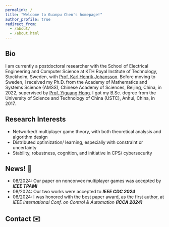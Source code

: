 ```yaml
---
permalink: /
title: "Welcome to Guanpu Chen's homepage!"
author_profile: true
redirect_from: 
  - /about/
  - /about.html
---
```


Bio
------
I am currently a postdoctoral researcher with the School of Electrical Engineering and Computer Science at KTH Royal Institute of Technology, Stockholm, Sweden, with [Prof. Karl Henrik Johansson](https://people.kth.se/~kallej/). Before moving to Sweden, I received my Ph.D. from the Academy of Mathematics and Systems Science (AMSS), Chinese Academy of Sciences, Beijing, China, in 2022, supervised by [Prof. Yiguang Hong](https://scholar.google.com/citations?user=QUTN3IwAAAAJ). I got my B.Sc. degree from the University of Science and Technology of China (USTC), Anhui, China, in 2017. 

Research Interests
------
- Networked/ multiplayer game theory, with both theoretical analysis and algorithm design
- Distributed optimization/ learning, especially with constraint or uncertainty
- Stability, robustness, cognition, and initiative in CPS/ cybersecurity

News! :newspaper:
------
- 08/2024: Our paper on nonconvex multiplayer games was accepted by _**IEEE TPAMI**_
- 08/2024: Our two works were accepted to _**IEEE CDC 2024**_
- 06/2024: I was honored with the best paper award, as the first author, at _IEEE International Conf. on Control & Automation **(ICCA 2024)**_

Contact :envelope:
------


